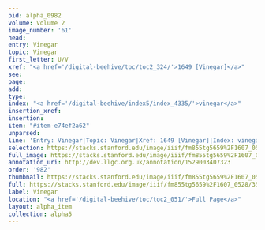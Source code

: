 ```yaml
---
pid: alpha_0982
volume: Volume 2
image_number: '61'
head: 
entry: Vinegar
topic: Vinegar
first_letter: U/V
xref: "<a href='/digital-beehive/toc/toc2_324/'>1649 [Vinegar]</a>"
see: 
page: 
add: 
type: 
index: "<a href='/digital-beehive/index5/index_4335/'>vinegar</a>"
insertion_xref: 
insertion: 
item: "#item-e74ef2a62"
unparsed: 
line: 'Entry: Vinegar|Topic: Vinegar|Xref: 1649 [Vinegar]|Index: vinegar|#item-e74ef2a62'
selection: https://stacks.stanford.edu/image/iiif/fm855tg5659%2F1607_0528/354,3632,2967,205/full/0/default.jpg
full_image: https://stacks.stanford.edu/image/iiif/fm855tg5659%2F1607_0528/full/full/0/default.jpg
annotation_uri: http://dev.llgc.org.uk/annotation/1529003407323
order: '982'
thumbnail: https://stacks.stanford.edu/image/iiif/fm855tg5659%2F1607_0528/354,3632,600,180/250,/0/default.jpg
full: https://stacks.stanford.edu/image/iiif/fm855tg5659%2F1607_0528/354,3632,2967,205/full/0/default.jpg
label: Vinegar
location: "<a href='/digital-beehive/toc/toc2_051/'>Full Page</a>"
layout: alpha_item
collection: alpha5
---
```

